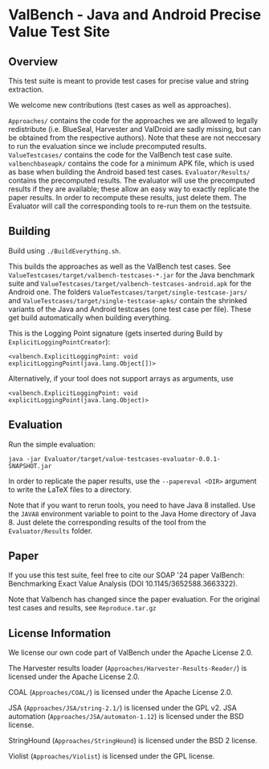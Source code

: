 # ValBench - Java and Android Precise Value Test Site

## Overview
This test suite is meant to provide test cases for precise value and string extraction.

We welcome new contributions (test cases as well as approaches).

```Approaches/``` contains the code for the approaches we are allowed to legally redistribute (i.e. BlueSeal, Harvester and ValDroid are sadly missing, but can be obtained from the respective authors). Note that these are not neccesary to run the evaluation since we include precomputed results.
```ValueTestcases/``` contains the code for the ValBench test case suite.
```valbenchbaseapk/``` contains the code for a minimum APK file, which is used as base when building the Android based test cases.
```Evaluator/Results/``` contains the precomputed results. The evaluator will use the precomputed results if they are available; these allow an easy way to exactly replicate the paper results. In order to recompute these results, just delete them. The Evaluator will call the corresponding tools to re-run them on the testsuite.

## Building
Build using ```./BuildEverything.sh```.

This builds the approaches as well as the ValBench test cases.
See ```ValueTestcases/target/valbench-testcases-*.jar``` for the Java benchmark suite and ```ValueTestcases/target/valbench-testcases-android.apk``` for the Android one.
The folders ```ValueTestcases/target/single-testcase-jars/``` and ```ValueTestcases/target/single-testcase-apks/``` contain the shrinked variants of the Java and Android testcases (one test case per file). These get build automatically when building everything.

This is the Logging Point signature (gets inserted during Build by ```ExplicitLoggingPointCreator```):

```<valbench.ExplicitLoggingPoint: void explicitLoggingPoint(java.lang.Object[])>```

Alternatively, if your tool does not support arrays as arguments, use 

```<valbench.ExplicitLoggingPoint: void explicitLoggingPoint(java.lang.Object)>```

## Evaluation

Run the simple evaluation:

```java -jar Evaluator/target/value-testcases-evaluator-0.0.1-SNAPSHOT.jar```

In order to replicate the paper results, use the ```--papereval <DIR>``` argument to write the LaTeX files to a directory.

Note that if you want to rerun tools, you need to have Java 8 installed. Use the ```JAVA8``` environment variable to point to the Java Home directory of Java 8.
Just delete the corresponding results of the tool from the ```Evaluator/Results``` folder.


## Paper

If you use this test suite, feel free to cite our SOAP '24 paper ValBench: Benchmarking Exact Value Analysis (DOI 10.1145/3652588.3663322).

Note that Valbench has changed since the paper evaluation. For the original test cases and results, see ```Reproduce.tar.gz```


## License Information

We license our own code part of ValBench under the Apache License 2.0.

The Harvester results loader (```Approaches/Harvester-Results-Reader/```) is licensed under the Apache License 2.0.

COAL (```Approaches/COAL/```) is licensed under the Apache License 2.0.

JSA (```Approaches/JSA/string-2.1/```) is licensed under the GPL v2.
JSA automation (```Approaches/JSA/automaton-1.12```) is licensed under the BSD license.

StringHound (```Approaches/StringHound```) is licensed under the BSD 2 license.

Violist (```Approaches/Violist```) is licensed under the GPL license.
